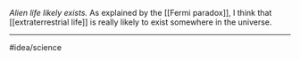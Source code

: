 *Alien life likely exists.* As explained by the [[Fermi paradox]], I think that [[extraterrestrial life]] is really likely to exist somewhere in the universe. 

---
#idea/science 